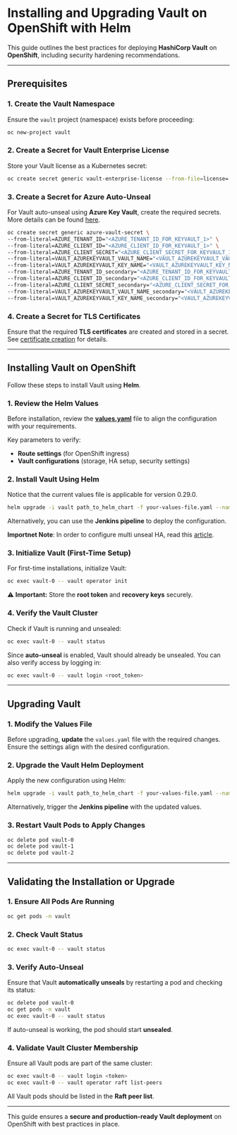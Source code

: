 # **Installing and Upgrading Vault on OpenShift with Helm**

This guide outlines the best practices for deploying **HashiCorp Vault** on **OpenShift**, including security hardening recommendations.

---

## **Prerequisites**

### **1. Create the Vault Namespace**
Ensure the `vault` project (namespace) exists before proceeding:

```bash
oc new-project vault
```

### **2. Create a Secret for Vault Enterprise License**
Store your Vault license as a Kubernetes secret:

```bash
oc create secret generic vault-enterprise-license --from-file=license=./path/to/your/vault.hclic --namespace vault
```

### **3. Create a Secret for Azure Auto-Unseal**
For Vault auto-unseal using **Azure Key Vault**, create the required secrets. More details can be found [here](../../docs/multi_auto_unseal.md).

```bash
oc create secret generic azure-vault-secret \
--from-literal=AZURE_TENANT_ID="<AZURE_TENANT_ID_FOR_KEYVAULT_1>" \
--from-literal=AZURE_CLIENT_ID="<AZURE_CLIENT_ID_FOR_KEYVAULT_1>" \
--from-literal=AZURE_CLIENT_SECRET="<AZURE_CLIENT_SECRET_FOR_KEYVAULT_1>" \
--from-literal=VAULT_AZUREKEYVAULT_VAULT_NAME="<VAULT_AZUREKEYVAULT_VAULT_NAME_FOR_KEYVAULT_1>" \
--from-literal=VAULT_AZUREKEYVAULT_KEY_NAME="<VAULT_AZUREKEYVAULT_KEY_NAME_FOR_KEYVAULT_1>" \
--from-literal=AZURE_TENANT_ID_secondary="<AZURE_TENANT_ID_FOR_KEYVAULT_secondary>" \
--from-literal=AZURE_CLIENT_ID_secondary="<AZURE_CLIENT_ID_FOR_KEYVAULT_secondary>" \
--from-literal=AZURE_CLIENT_SECRET_secondary="<AZURE_CLIENT_SECRET_FOR_KEYVAULT_secondary>" \
--from-literal=VAULT_AZUREKEYVAULT_VAULT_NAME_secondary="<VAULT_AZUREKEYVAULT_VAULT_NAME_FOR_KEYVAULT_secondary>" \
--from-literal=VAULT_AZUREKEYVAULT_KEY_NAME_secondary="<VAULT_AZUREKEYVAULT_KEY_NAME_FOR_KEYVAULT_secondary>"
```

### **4. Create a Secret for TLS Certificates**
Ensure that the required **TLS certificates** are created and stored in a secret. See [certificate creation](./../../docs/certificate_creation.md) for details.

---

## **Installing Vault on OpenShift**

Follow these steps to install Vault using **Helm**.

### **1. Review the Helm Values**
Before installation, review the **[values.yaml](./values.yaml)** file to align the configuration with your requirements.

Key parameters to verify:
- **Route settings** (for OpenShift ingress)
- **Vault configurations** (storage, HA setup, security settings)

### **2. Install Vault Using Helm**

Notice that the current values file is applicable for version 0.29.0.

```bash
helm upgrade -i vault path_to_helm_chart -f your-values-file.yaml --namespace vault
```
Alternatively, you can use the **Jenkins pipeline** to deploy the configuration.

**Importnet Note**: In order to configure multi unseal HA, read this [article](../../docs/multi_auto_unseal.md).

### **3. Initialize Vault (First-Time Setup)**
For first-time installations, initialize Vault:

```bash
oc exec vault-0 -- vault operator init
```
⚠ **Important:** Store the **root token** and **recovery keys** securely.

### **4. Verify the Vault Cluster**
Check if Vault is running and unsealed:

```bash
oc exec vault-0 -- vault status
```

Since **auto-unseal** is enabled, Vault should already be unsealed. You can also verify access by logging in:

```bash
oc exec vault-0 -- vault login <root_token>
```

---

## **Upgrading Vault**

### **1. Modify the Values File**
Before upgrading, **update** the `values.yaml` file with the required changes. Ensure the settings align with the desired configuration.

### **2. Upgrade the Vault Helm Deployment**
Apply the new configuration using Helm:

```bash
helm upgrade -i vault path_to_helm_chart -f your-values-file.yaml --namespace vault
```
Alternatively, trigger the **Jenkins pipeline** with the updated values.

### **3. Restart Vault Pods to Apply Changes**
```bash
oc delete pod vault-0
oc delete pod vault-1
oc delete pod vault-2
```

---

## **Validating the Installation or Upgrade**

### **1. Ensure All Pods Are Running**
```bash
oc get pods -n vault
```

### **2. Check Vault Status**
```bash
oc exec vault-0 -- vault status
```

### **3. Verify Auto-Unseal**
Ensure that Vault **automatically unseals** by restarting a pod and checking its status:

```bash
oc delete pod vault-0
oc get pods -n vault
oc exec vault-0 -- vault status
```
If auto-unseal is working, the pod should start **unsealed**.

### **4. Validate Vault Cluster Membership**
Ensure all Vault pods are part of the same cluster:

```bash
oc exec vault-0 -- vault login <token>
oc exec vault-0 -- vault operator raft list-peers
```
All Vault pods should be listed in the **Raft peer list**.

---

This guide ensures a **secure and production-ready Vault deployment** on OpenShift with best practices in place.